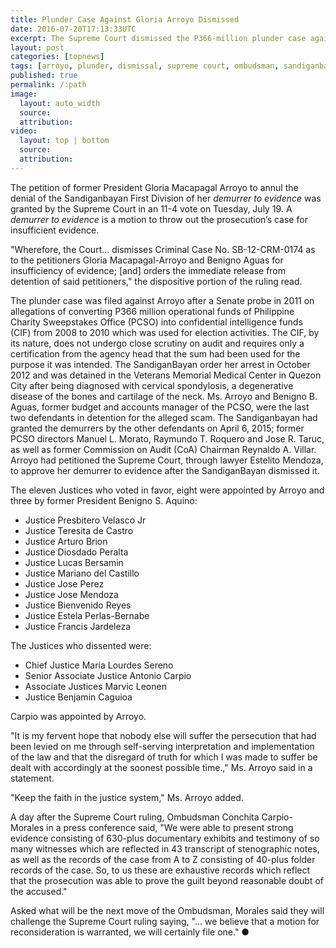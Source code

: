 ```yaml
---
title: Plunder Case Against Gloria Arroyo Dismissed
date: 2016-07-20T17:13:33UTC
excerpt: The Supreme Court dismissed the P366-million plunder case against former President Gloria Macapagal Arroyo for lack of evidence and ordered her immediate release after nearly four years of detention.
layout: post
categories: [topnews]
tags: [arroyo, plunder, dismissal, supreme court, ombudsman, sandiganbayan, pcso]
published: true
permalink: /:path
image:
  layout: auto_width
  source: 
  attribution: 
video:
  layout: top | bottom
  source: 
  attribution: 
---
```


The petition of former President Gloria Macapagal Arroyo to annul the denial of the Sandiganbayan First Division of her _demurrer to evidence_ was granted by the Supreme Court in an 11-4 vote on Tuesday, July 19. A _demurrer to evidence_ is a motion to throw out the prosecution’s case for insufficient evidence.

"Wherefore, the Court... dismisses Criminal Case No. SB-12-CRM-0174 as to the petitioners Gloria Macapagal-Arroyo and Benigno Aguas for insufficiency of evidence; [and] orders the immediate release from detention of said petitioners," the dispositive portion of the ruling read.

The plunder case was filed against Arroyo after a Senate probe in 2011 on allegations of converting P366 million operational funds of Philippine Charity Sweepstakes Office (PCSO) into confidential intelligence funds (CIF) from 2008 to 2010 which was used for election activities. The CIF, by its nature, does not undergo close scrutiny on audit and requires only a certification from the agency head that the sum had been used for the purpose it was intended. The SandiganBayan order her arrest in October 2012 and was detained in the Veterans Memorial Medical Center in Quezon City after being diagnosed with cervical spondylosis, a degenerative disease of the bones and cartilage of the neck.
Ms. Arroyo and Benigno B. Aguas, former budget and accounts manager of the PCSO, were the last two defendants in detention for the alleged scam.
The Sandiganbayan had granted the demurrers by the other defendants on April 6, 2015; former PCSO directors Manuel L. Morato, Raymundo T. Roquero and Jose R. Taruc, as well as former Commission on Audit (CoA) Chairman Reynaldo A. Villar.
Arroyo had petitioned the Supreme Court, through lawyer Estelito Mendoza, to approve her demurrer to evidence after the SandiganBayan dismissed it.

The eleven Justices who voted in favor, eight were appointed by Arroyo and three by former President Benigno S. Aquino:

* Justice Presbitero Velasco Jr
* Justice Teresita de Castro
* Justice Arturo Brion
* Justice Diosdado Peralta
* Justice Lucas Bersamin
* Justice Mariano del Castillo
* Justice Jose Perez
* Justice Jose Mendoza
* Justice Bienvenido Reyes
* Justice Estela Perlas-Bernabe
* Justice Francis Jardeleza

The Justices who dissented were:

* Chief Justice Maria Lourdes Sereno
* Senior Associate Justice Antonio Carpio
* Associate Justices Marvic Leonen
* Justice Benjamin Caguioa

Carpio was appointed by Arroyo.

"It is my fervent hope that nobody else will suffer the persecution that had been levied on me through self-serving interpretation and implementation of the law and that the disregard of truth for which I was made to suffer be dealt with accordingly at the soonest possible time.," Ms. Arroyo said in a statement.

"Keep the faith in the justice system," Ms. Arroyo added.

A day after the Supreme Court ruling, Ombudsman Conchita Carpio-Morales in a press conference said,
"We were able to present strong evidence consisting of 630-plus documentary exhibits and testimony of so many witnesses which are reflected in 43 transcript of stenographic notes, as well as the records of the case from A to Z consisting of 40-plus folder records of the case. So, to us these are exhaustive records which reflect that the prosecution was able to prove the guilt beyond reasonable doubt of the accused."

Asked what will be the next move of the Ombudsman, Morales said they will challenge the Supreme Court ruling saying, "... we believe that a motion for reconsideration is warranted, we will certainly file one."
&#x25cf;
